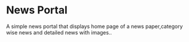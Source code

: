 News Portal
===========
A simple news portal that displays home page of a news paper,category wise news and detailed news with images..

